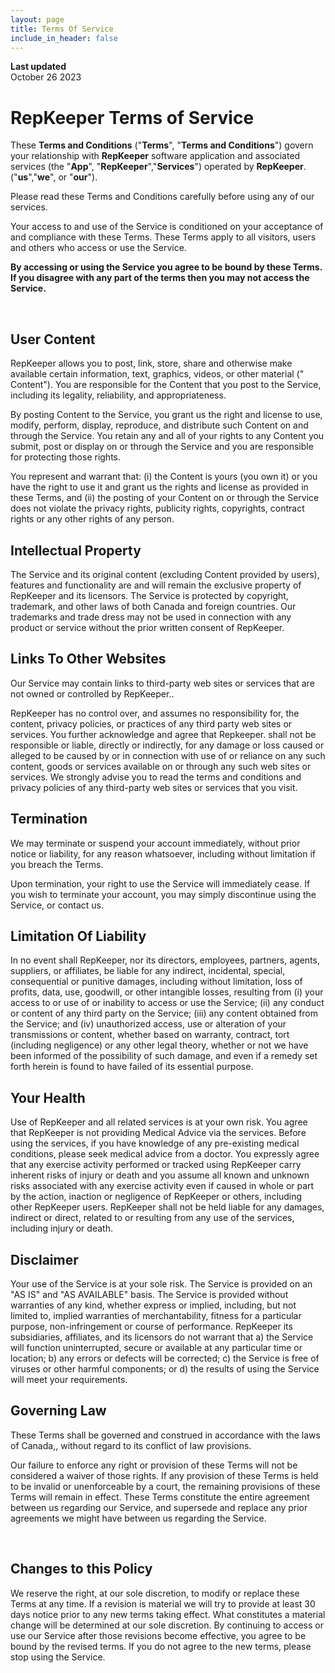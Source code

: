 ```yaml
---
layout: page
title: Terms Of Service
include_in_header: false
---
```


**Last updated**  
October 26 2023

# RepKeeper Terms of Service
These **Terms and Conditions** ("**Terms**", "**Terms and Conditions**") govern your relationship with **RepKeeper** software application and associated services (the "**App**", "**RepKeeper**","**Services**") operated by **RepKeeper**. ("**us**","**we**", or "**our**").

Please read these Terms and Conditions carefully before using any of our services.

Your access to and use of the Service is conditioned on your acceptance of and compliance with these Terms. These Terms apply to all visitors, users and others who access or use the Service.

**By accessing or using the Service you agree to be bound by these Terms. If you disagree with any part of the terms then you may not access the Service.**

<br>

## User Content
RepKeeper allows you to post, link, store, share and otherwise make available certain information, text, graphics, videos, or other material (" Content"). You are responsible for the Content that you post to the Service, including its legality, reliability, and appropriateness.

By posting Content to the Service, you grant us the right and license to use, modify, perform, display, reproduce, and distribute such Content on and through the Service. You retain any and all of your rights to any Content you submit, post or display on or through the Service and you are responsible for protecting those rights.

You represent and warrant that: (i) the Content is yours (you own it) or you have the right to use it and grant us the rights and license as provided in these Terms, and (ii) the posting of your Content on or through the Service does not violate the privacy rights, publicity rights, copyrights, contract rights or any other rights of any person.


## Intellectual Property

The Service and its original content (excluding Content provided by users), features and functionality are and will remain the exclusive property of RepKeeper and its licensors. The Service is protected by copyright, trademark, and other laws of both Canada and foreign countries. Our trademarks and trade dress may not be used in connection with any product or service without the prior written consent of RepKeeper.

## Links To Other Websites

Our Service may contain links to third-party web sites or services that are not owned or controlled by RepKeeper..

RepKeeper has no control over, and assumes no responsibility for, the content, privacy policies, or practices of any third party web sites or services. You further acknowledge and agree that Repkeeper. shall not be responsible or liable, directly or indirectly, for any damage or loss caused or alleged to be caused by or in connection with use of or reliance on any such content, goods or services available on or through any such web sites or services.
We strongly advise you to read the terms and conditions and privacy policies of any third-party web sites or services that you visit.

## Termination

We may terminate or suspend your account immediately, without prior notice or liability, for any reason whatsoever, including without limitation if you breach the Terms.

Upon termination, your right to use the Service will immediately cease. If you wish to terminate your account, you may simply discontinue using the Service, or contact us.


## Limitation Of Liability

In no event shall RepKeeper, nor its directors, employees, partners, agents, suppliers, or affiliates, be liable for any indirect, incidental, special, consequential or punitive damages, including without limitation, loss of profits, data, use, goodwill, or other intangible losses, resulting from (i) your access to or use of or inability to access or use the Service; (ii) any conduct or content of any third party on the Service; (iii) any content obtained from the Service; and (iv) unauthorized access, use or alteration of your transmissions or content, whether based on warranty, contract, tort (including negligence) or any other legal theory, whether or not we have been informed of the possibility of such damage, and even if a remedy set forth herein is found to have failed of its essential purpose.

## Your Health

Use of RepKeeper and all related services is at your own risk. You agree that RepKeeper is not providing Medical Advice via the services.
Before using the services, if you have knowledge of any pre-existing medical conditions, please seek medical advice from a doctor.
You expressly agree that any exercise activity performed or tracked using RepKeeper carry inherent risks of injury or death and you assume all known and unknown risks associated with any exercise activity even if caused in whole or part by the action, inaction or negligence of RepKeeper or others, including other RepKeeper users.
RepKeeper shall not be held liable for any damages, indirect or direct, related to or resulting from any use of the services, including injury or death.


## Disclaimer

Your use of the Service is at your sole risk. The Service is provided on an "AS IS" and "AS AVAILABLE" basis. The Service is provided without warranties of any kind, whether express or implied, including, but not limited to, implied warranties of merchantability, fitness for a particular purpose, non-infringement or course of performance.
RepKeeper its subsidiaries, affiliates, and its licensors do not warrant that a) the Service will function uninterrupted, secure or available at any particular time or location; b) any errors or defects will be corrected; c) the Service is free of viruses or other harmful components; or d) the results of using the Service will meet your requirements.

## Governing Law

These Terms shall be governed and construed in accordance with the laws of Canada,, without regard to its conflict of law provisions.

Our failure to enforce any right or provision of these Terms will not be considered a waiver of those rights. If any provision of these Terms is held to be invalid or unenforceable by a court, the remaining provisions of these Terms will remain in effect. These Terms constitute the entire agreement between us regarding our Service, and supersede and replace any prior agreements we might have between us regarding the Service.

<br>

## Changes to this Policy

We reserve the right, at our sole discretion, to modify or replace these Terms at any time. If a revision is material we will try to provide at least 30 days notice prior to any new terms taking effect. What constitutes a material change will be determined at our sole discretion.
By continuing to access or use our Service after those revisions become effective, you agree to be bound by the revised terms. If you do not agree to the new terms, please stop using the Service.
